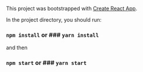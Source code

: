 This project was bootstrapped with [Create React App](https://github.com/facebookincubator/create-react-app).

In the project directory, you should run:

### `npm install` or ### `yarn install` 

and then 

### `npm start` or ### `yarn start` 
